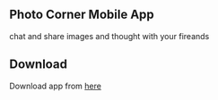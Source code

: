 ## Photo Corner Mobile App
chat and share images and thought with your fireands

## Download
Download app from <a href='https://mega.nz/file/l8cAXDjD#TY3wlotoW70e_Eybc3iEliDEueTOR9ErSoGlTk-dWAg' target='_blank'>here</a>